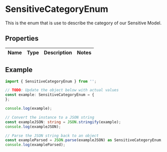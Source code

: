 
# SensitiveCategoryEnum

This is the enum that is use to describe the category of our Sensitive Model.

## Properties

Name | Type | Description | Notes
------------ | ------------- | ------------- | -------------

## Example

```typescript
import { SensitiveCategoryEnum } from '';

// TODO: Update the object below with actual values
const example: SensitiveCategoryEnum = {
};

console.log(example);

// Convert the instance to a JSON string
const exampleJSON: string = JSON.stringify(example);
console.log(exampleJSON);

// Parse the JSON string back to an object
const exampleParsed = JSON.parse(exampleJSON) as SensitiveCategoryEnum;
console.log(exampleParsed);
```




